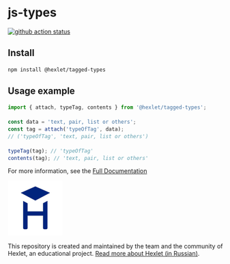 # js-types

[![github action status](https://github.com/hexlet-components/js-types/workflows/Node%20CI/badge.svg)](https://github.com/hexlet-components/js-types/actions)

## Install

```sh
npm install @hexlet/tagged-types
```

## Usage example

```javascript
import { attach, typeTag, contents } from '@hexlet/tagged-types';

const data = 'text, pair, list or others';
const tag = attach('typeOfTag', data);
// ('typeOfTag', 'text, pair, list or others')

typeTag(tag); // 'typeOfTag'
contents(tag); // 'text, pair, list or others'
```

For more information, see the [Full Documentation](https://github.com/hexlet-components/js-types/tree/master/docs)

[![Hexlet Ltd. logo](https://raw.githubusercontent.com/Hexlet/hexletguides.github.io/master/images/hexlet_logo128.png)](https://ru.hexlet.io/pages/about?utm_source=github&utm_medium=link&utm_campaign=exercises-javascript)

This repository is created and maintained by the team and the community of Hexlet, an educational project. [Read more about Hexlet (in Russian)](https://ru.hexlet.io/pages/about?utm_source=github&utm_medium=link&utm_campaign=exercises-javascript).
